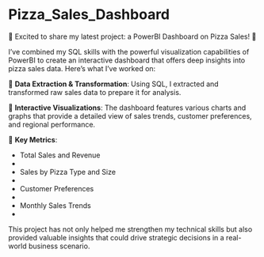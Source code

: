 # Pizza_Sales_Dashboard

🚀 Excited to share my latest project: a PowerBI Dashboard on Pizza Sales! 🍕

I’ve combined my SQL skills with the powerful visualization capabilities of PowerBI to create an interactive dashboard that offers deep insights into pizza sales data. Here’s what I’ve worked on:

🔹 **Data Extraction & Transformation**: Using SQL, I extracted and transformed raw sales data to prepare it for analysis.

🔹 **Interactive Visualizations**: The dashboard features various charts and graphs that provide a detailed view of sales trends, customer preferences, and regional performance.

🔹 **Key Metrics**: 

 - Total Sales and Revenue
 - 
 - Sales by Pizza Type and Size
 - 
 - Customer Preferences
 - 
 - Monthly Sales Trends
 - 
This project has not only helped me strengthen my technical skills but also provided valuable insights that could drive strategic decisions in a real-world business scenario.
